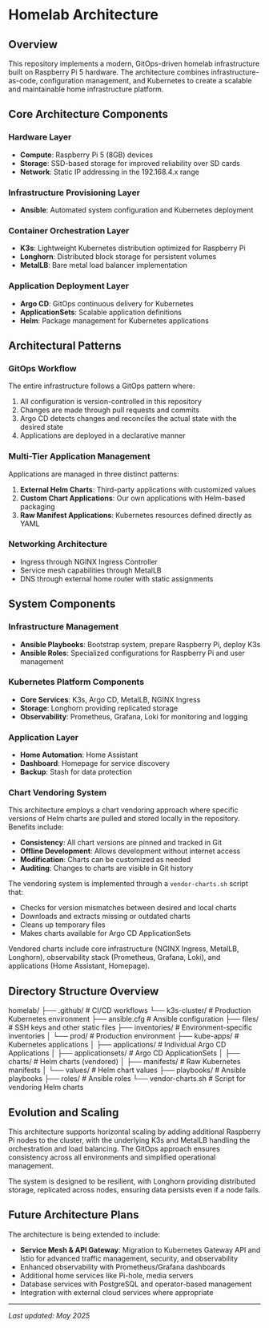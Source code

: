 # Homelab Architecture

## Overview

This repository implements a modern, GitOps-driven homelab infrastructure built on Raspberry Pi 5 hardware. The architecture combines infrastructure-as-code, configuration management, and Kubernetes to create a scalable and maintainable home infrastructure platform.

## Core Architecture Components

### Hardware Layer
- **Compute**: Raspberry Pi 5 (8GB) devices
- **Storage**: SSD-based storage for improved reliability over SD cards
- **Network**: Static IP addressing in the 192.168.4.x range

### Infrastructure Provisioning Layer
- **Ansible**: Automated system configuration and Kubernetes deployment

### Container Orchestration Layer
- **K3s**: Lightweight Kubernetes distribution optimized for Raspberry Pi
- **Longhorn**: Distributed block storage for persistent volumes
- **MetalLB**: Bare metal load balancer implementation

### Application Deployment Layer
- **Argo CD**: GitOps continuous delivery for Kubernetes
- **ApplicationSets**: Scalable application definitions
- **Helm**: Package management for Kubernetes applications

## Architectural Patterns

### GitOps Workflow
The entire infrastructure follows a GitOps pattern where:
1. All configuration is version-controlled in this repository
2. Changes are made through pull requests and commits
3. Argo CD detects changes and reconciles the actual state with the desired state
4. Applications are deployed in a declarative manner

### Multi-Tier Application Management
Applications are managed in three distinct patterns:
1. **External Helm Charts**: Third-party applications with customized values
2. **Custom Chart Applications**: Our own applications with Helm-based packaging
3. **Raw Manifest Applications**: Kubernetes resources defined directly as YAML

### Networking Architecture
- Ingress through NGINX Ingress Controller
- Service mesh capabilities through MetalLB
- DNS through external home router with static assignments

## System Components

### Infrastructure Management
- **Ansible Playbooks**: Bootstrap system, prepare Raspberry Pi, deploy K3s
- **Ansible Roles**: Specialized configurations for Raspberry Pi and user management

### Kubernetes Platform Components
- **Core Services**: K3s, Argo CD, MetalLB, NGINX Ingress
- **Storage**: Longhorn providing replicated storage
- **Observability**: Prometheus, Grafana, Loki for monitoring and logging

### Application Layer
- **Home Automation**: Home Assistant
- **Dashboard**: Homepage for service discovery
- **Backup**: Stash for data protection

### Chart Vendoring System
This architecture employs a chart vendoring approach where specific versions of Helm charts are pulled and stored locally in the repository. Benefits include:

- **Consistency**: All chart versions are pinned and tracked in Git
- **Offline Development**: Allows development without internet access
- **Modification**: Charts can be customized as needed
- **Auditing**: Changes to charts are visible in Git history

The vendoring system is implemented through a `vendor-charts.sh` script that:
- Checks for version mismatches between desired and local charts
- Downloads and extracts missing or outdated charts
- Cleans up temporary files
- Makes charts available for Argo CD ApplicationSets

Vendored charts include core infrastructure (NGINX Ingress, MetalLB, Longhorn), observability stack (Prometheus, Grafana, Loki), and applications (Home Assistant, Homepage).

## Directory Structure Overview

homelab/
├── .github/                    # CI/CD workflows
└── k3s-cluster/                # Production Kubernetes environment
├── ansible.cfg            # Ansible configuration
├── files/                 # SSH keys and other static files
├── inventories/           # Environment-specific inventories
│   └── prod/              # Production environment
├── kube-apps/             # Kubernetes applications
│   ├── applications/      # Individual Argo CD Applications
│   ├── applicationsets/   # Argo CD ApplicationSets
│   ├── charts/           # Helm charts (vendored)
│   ├── manifests/        # Raw Kubernetes manifests
│   └── values/           # Helm chart values
├── playbooks/            # Ansible playbooks
├── roles/                # Ansible roles
└── vendor-charts.sh      # Script for vendoring Helm charts

## Evolution and Scaling

This architecture supports horizontal scaling by adding additional Raspberry Pi nodes to the cluster, with the underlying K3s and MetalLB handling the orchestration and load balancing. The GitOps approach ensures consistency across all environments and simplified operational management.

The system is designed to be resilient, with Longhorn providing distributed storage, replicated across nodes, ensuring data persists even if a node fails.

## Future Architecture Plans

The architecture is being extended to include:
- **Service Mesh & API Gateway**: Migration to Kubernetes Gateway API and Istio for advanced traffic management, security, and observability
- Enhanced observability with Prometheus/Grafana dashboards
- Additional home services like Pi-hole, media servers
- Database services with PostgreSQL and operator-based management
- Integration with external cloud services where appropriate

---

*Last updated: May 2025*